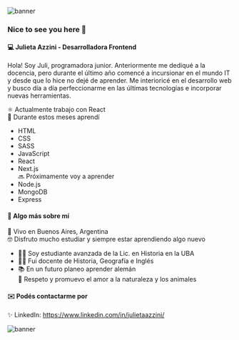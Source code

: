 ![banner](https://user-images.githubusercontent.com/61996469/115950455-bd7a2f00-a4b1-11eb-8448-a93133c35341.png)

### Nice to see you here 👋 

#### 💻 Julieta Azzini - Desarrolladora Frontend
Hola! Soy Juli, programadora junior. Anteriormente me dediqué a la docencia, pero durante el último año comencé a incursionar en el mundo IT y desde que lo hice no dejé de aprender. Me interioricé en el desarrollo web y busco día a día perfeccionarme en las últimas tecnologías e incorporar nuevas herramientas. <br>

⚛️ Actualmente trabajo con React <br>
🚀 Durante estos meses aprendí <br>
  - HTML
  - CSS
  - SASS
  - JavaScript
  - React
  - Next.js <br>
🔜 Próximamente voy a aprender
  - Node.js
  - MongoDB
  - Express  

#### 🖤 Algo más sobre mí <br>
📌 Vivo en Buenos Aires, Argentina <br>
🤓 Disfruto mucho estudiar y siempre estar aprendiendo algo nuevo <br>
  - 👩‍🎓 Soy estudiante avanzada de la Lic. en Historia en la UBA
  - 👩‍🏫 Fui docente de Historia, Geografía e Inglés
  - 📚 En un futuro planeo aprender alemán <br>
🌱 Respeto y promuevo el amor a la naturaleza y los animales

#### ✉️ Podés contactarme por 
✨ LinkedIn: https://www.linkedin.com/in/julietaazzini/

![banner](https://user-images.githubusercontent.com/61996469/115950455-bd7a2f00-a4b1-11eb-8448-a93133c35341.png)
